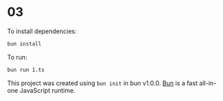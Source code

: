 # 03

To install dependencies:

```bash
bun install
```

To run:

```bash
bun run 1.ts
```

This project was created using `bun init` in bun v1.0.0. [Bun](https://bun.sh) is a fast all-in-one JavaScript runtime.
